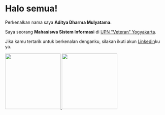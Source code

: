 # Halo semua! 

Perkenalkan nama saya **Aditya Dharma Mulyatama**.  

Saya seorang **Mahasiswa Sistem Informasi** di [UPN "Veteran" Yogyakarta](https://www.upnyk.ac.id/).  

Jika kamu tertarik untuk berkenalan denganku, silakan ikuti akun [Linkedin](https://www.linkedin.com/in/aditya-dharma-mulyatama-0b4853184/)ku ya.

<p align="left">
<a href="https://github.com/gilangadhan">
  <img height="180em" src="https://github-readme-stats-eight-theta.vercel.app/api?username=gilangadhan&show_icons=true&theme=algolia&include_all_commits=true&count_private=true"/>
  <img height="180em" src="https://github-readme-stats-eight-theta.vercel.app/api/top-langs/?username=gilangadhan&layout=compact&langs_count=8&theme=algolia"/>
</a>
</p>
